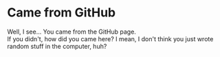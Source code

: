 # Came from GitHub

Well, I see... You came from the GitHub page.
<br/>
If you didn't, how did you came here? I mean, I don't think you just wrote random stuff in the computer, huh?
